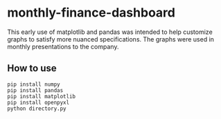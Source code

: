 # monthly-finance-dashboard
This early use of matplotlib and pandas was intended to help customize graphs to satisfy more nuanced specifications. The graphs were used in monthly presentations to the company.

## How to use

```shell
pip install numpy
pip install pandas
pip install matplotlib
pip install openpyxl
python directory.py
```
